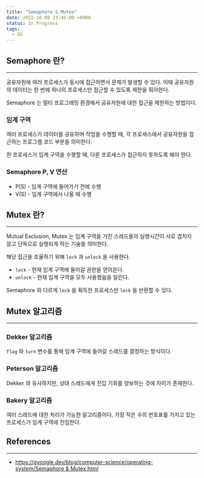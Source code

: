 ```yaml
---
title: "Semaphore & Mutex"
date: 2022-10-08 23:45:00 +0900
status: In Progress
tags:
  - OS
---
```


## Semaphore 란?

---

공유자원에 여러 프로세스가 동시에 접근하면서 문제가 발생할 수 있다. 이때 공유자원의 데이터는 한 번에 하나의 프로세스만 접근할 수 있도록 제한을 줘야한다.

Semaphore 는 멀티 프로그래밍 환경에서 공유자원에 대한 접근을 제한하는 방법이다.

### 임계 구역

여러 프로세스가 데이터를 공유하며 작업을 수행할 때, 각 프로세스에서 공유자원을 접근하는 프로그램 코드 부분을 의미한다.

한 프로세스가 임계 구역을 수행할 때, 다른 프로세스가 접근하지 못하도록 해야 한다.

### Semaphore P, V 연산

- P(S) - 임계 구역에 들어가기 전에 수행
- V(S) - 임계 구역에서 나올 때 수행

## Mutex 란?

---

Mutual Exclusion, Mutex 는 임계 구역을 가진 스레드들의 실행시간이 서로 겹치지 않고 단독으로 실행되게 하는 기술을 의미한다.

해당 접근을 조율하기 위해 `lock` 과 `unlock` 을 사용한다.

- `lock` - 현재 임계 구역에 들어갈 권한을 얻어온다.
- `unlock` - 현재 임계 구역을 모두 사용했음을 알린다.

Semaphore 와 다르게 `lock` 을 획득한 프로세스만 `lock` 을 반환할 수 있다.

## Mutex 알고리즘

---

### Dekker 알고리즘

`flag` 와 `turn` 변수를 통해 임계 구역에 들어갈 스레드를 결정하는 방식이다.

### Peterson 알고리즘

Dekker 와 유사하지만, 상대 스레드에게 진입 기회를 양보하는 것에 차이가 존재한다.

### Bakery 알고리즘

여러 스레드에 대한 처리가 가능한 알고리즘이다. 가장 작은 수의 번호표를 가지고 있는 프로세스가 임계 구역에 진입한다.

## References

---

- [https://gyoogle.dev/blog/computer-science/operating-system/Semaphore & Mutex.html](https://gyoogle.dev/blog/computer-science/operating-system/Semaphore%20&%20Mutex.html)
